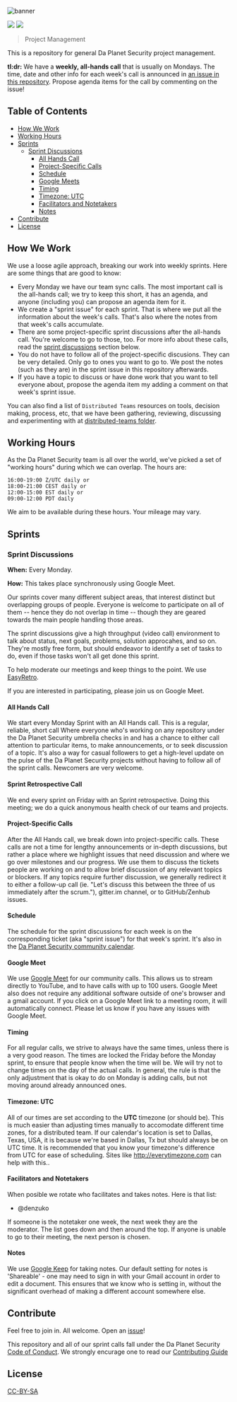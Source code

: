 ![banner](https://banner.dapla.net/?utm_campaign=community-buildpacks&utm_source=github.com/daplanet/xelatex-buildpack&utm_medium=markdown)

[![](https://img.shields.io/badge/made%20by-Da%20Planet%20Security-cyan.svg?style=flat-square)](https://dapla.net)
[![](https://img.shields.io/badge/gitter.im-%23daplanet-cyan.svg?style=flat-square)](https://gitter.im/Daplanet/ChatOps)

> Project Management

This is a repository for general Da Planet Security project management.

**tl:dr:** We have a **weekly, all-hands call** that is usually on Mondays. The time, date and other info for each week's call is announced in [an issue in this repository](https://github.com/Daplanet/.github/issues). Propose agenda items for the call by commenting on the issue!

## Table of Contents

- [How We Work](#how-we-work)
- [Working Hours](#working-hours)
- [Sprints](#sprints)
  - [Sprint Discussions](#sprint-discussions)
    - [All Hands Call](#all-hands-call)
    - [Project-Specific Calls](#project-specific-calls)
    - [Schedule](#schedule)
    - [Google Meets](#google-meets)
    - [Timing](#timing)
    - [Timezone: UTC](#timezone-utc)
    - [Facilitators and Notetakers](#facilitators-and-notetakers)
    - [Notes](#notes)
- [Contribute](#contribute)
- [License](#license)

## How We Work

We use a loose agile approach, breaking our work into weekly sprints. Here are some things that are good to know:

- Every Monday we have our team sync calls. The most important call is the all-hands call; we try to keep this short, it has an agenda, and anyone (including you) can propose an agenda item for it.
- We create a "sprint issue" for each sprint. That is where we put all the information about the week's calls. That's also where the notes from that week's calls accumulate.
- There are some project-specific sprint discussions after the all-hands call. You're welcome to go to those, too. For more info about these calls, read the [sprint discussions](#sprint-discussions) section below.
- You do not have to follow all of the project-specific discusions. They can be very detailed. Only go to ones you want to go to. We post the notes (such as they are) in the sprint issue in this repository afterwards.
- If you have a topic to discuss or have done work that you want to tell everyone about, propose the agenda item my adding a comment on that week's sprint issue.

You can also find a list of `Distributed Teams` resources on tools, decision making, process, etc, that we have been gathering, reviewing, discussing and experimenting with at [distributed-teams folder](/distributed-teams).

## Working Hours

As the Da Planet Security team is all over the world, we've picked a set of "working hours" during which we can overlap. The hours are:

```
16:00-19:00 Z/UTC daily or
18:00-21:00 CEST daily or
12:00-15:00 EST daily or
09:00-12:00 PDT daily
```

We aim to be available during these hours. Your mileage may vary.

## Sprints

### Sprint Discussions

**When:** Every Monday.

**How:** This takes place synchronously using Google Meet.

Our sprints cover many different subject areas, that interest distinct but overlapping groups of people. Everyone is welcome to participate on all of them -- hence they do not overlap in time -- though they are geared towards the main people handling those areas.

The sprint discussions give a high throughput (video call) environment to talk about status, next goals, problems, solution approcahes, and so on. They're mostly free form, but should endeavor to identify a set of tasks to do, even if those tasks won't all get done this sprint.

To help moderate our meetings and keep things to the point. We use [EasyRetro](https://easyretro.io/publicboard/HSLEMHTl1ieREPHskMbECQoOoUX2/60cb117a-7562-4db5-8bda-c3c5b0556c46).

If you are interested in participating, please join us on Google Meet.

#### All Hands Call

We start every Monday Sprint with an All Hands call. This is a regular, reliable, short call Where everyone who's working on any repository under the Da Planet Security umbrella checks in and has a chance to either call attention to particular items, to make announcements, or to seek discussion of a topic. It's also a way for casual followers to get a high-level update on the pulse of the Da Planet Security projects without having to follow all of the sprint calls. Newcomers are very welcome.

#### Sprint Retrospective Call

We end every sprint on Friday with an Sprint retrospective. Doing this meeting; we do a quick anonymous health check of our teams and projects.

#### Project-Specific Calls

After the All Hands call, we break down into project-specific calls. These calls are not a time for lengthy announcements or in-depth discussions, but rather a place where we highlight issues that need discussion and where we go over milestones and our progress. We use them to discuss the tickets people are working on and to allow brief discussion of any relevant topics or blockers. If any topics require further discussion, we generally redirect it to either a follow-up call (ie. "Let's discuss this between the three of us immediately after the scrum."), gitter.im channel, or to GitHub/Zenhub issues.

#### Schedule

The schedule for the sprint discussions for each week is on the corresponding ticket (aka "sprint issue") for that week's sprint. It's also in the [Da Planet Security community calendar](https://calendar.google.com/calendar/embed?src=c_qbl755n4hgat2imc1fqlhnpsog%40group.calendar.google.com&ctz=America%2FChicago).

#### Google Meet

We use [Google Meet](https://meet.google.com/muz-hkhq-jog) for our community calls. This allows us to stream directly to YouTube, and to have calls with up to 100 users. Google Meet also does not require any additional software outside of one's browser and a gmail account. If you click on a Google Meet link to a meeting room, it will automatically connect. Please let us know if you have any issues with Google Meet.

#### Timing

For all regular calls, we strive to always have the same times, unless there is a very good reason. The times are locked the Friday before the Monday sprint, to ensure that people know when the time will be. We will try not to change times on the day of the actual calls. In general, the rule is that the only adjustment that is okay to do on Monday is adding calls, but not moving around already announced ones.

#### Timezone: UTC

All of our times are set according to the **UTC** timezone (or should be). This is much easier than adjusting times manually to accomodate different time zones, for a distributed team. If our calendar's location is set to Dallas, Texas, USA, it is because we're based in Dallas, Tx but should always be on UTC time. It is recommended that you know your timezone's difference from UTC for ease of scheduling. Sites like http://everytimezone.com can help with this..

#### Facilitators and Notetakers

When posible we rotate who facilitates and takes notes. Here is that list:

- @denzuko

If someone is the notetaker one week, the next week they are the moderator. The list goes down and then around the top. If anyone is unable to go to their meeting, the next person is chosen.

#### Notes

We use [Google Keep](https://keep.google.com/) for taking notes. Our default setting for notes is 'Shareable' - one may need to sign in with your Gmail account in order to edit a document. This ensures that we know who is setting in, without the significant overhead of making a different account somewhere else.

###

## Contribute

Feel free to join in. All welcome. Open an [issue](https://github.com/Daplanet/.github/issues)!

This repository and all of our sprint calls fall under the Da Planet Security [Code of Conduct](https://github.com/Daplanet/.github/blob/master/code-of-conduct.md). We strongly encurage one to read our [Contributing Guide](https://github.com/Daplanet/.github/blob/master/contributing.md)

## License

[CC-BY-SA](LICENSE)
